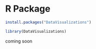 # R Package

```r
install.packages("DataVisualizations")

library(DataVisualizations)
```

coming soon